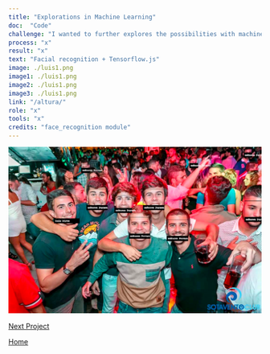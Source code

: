 ```yaml
---
title: "Explorations in Machine Learning"
doc:  "Code"
challenge: "I wanted to further explores the possibilities with machine learning and Python"
process: "x"
result: "x"
text: "Facial recognition + Tensorflow.js"
image: ./luis1.png
image1: ./luis1.png
image2: ./luis1.png
image3: ./luis1.png
link: "/altura/"
role: "x"
tools: "x"
credits: "face_recognition module"
---
```


![Hero](./luis1.png)

[Next Project](/apis)

[Home](/)

